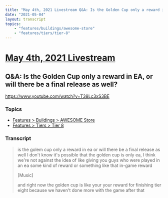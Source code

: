 ```yaml
---
title: "May 4th, 2021 Livestream Q&A: Is the Golden Cup only a reward in EA, or will there be a final release as well?"
date: "2021-05-04"
layout: transcript
topics:
    - "features/buildings/awesome-store"
    - "features/tiers/tier-8"
---
```

# [May 4th, 2021 Livestream](../2021-05-04.md)
## Q&A: Is the Golden Cup only a reward in EA, or will there be a final release as well?
https://www.youtube.com/watch?v=T38Lc3xS3BE

### Topics
* [Features > Buildings > AWESOME Store](../topics/features/buildings/awesome-store.md)
* [Features > Tiers > Tier 8](../topics/features/tiers/tier-8.md)

### Transcript

> is the golem cup only a reward in ea or will there be a final release as well I don't know it's possible that the golden cup is only ea, I think we're not against the idea of like giving you guys who were played in an ea some kind of reward or something like that in-game reward
>
> [Music]
>
> and right now the golden cup is like your your reward for finishing tier eight because we haven't done more with the game after that
